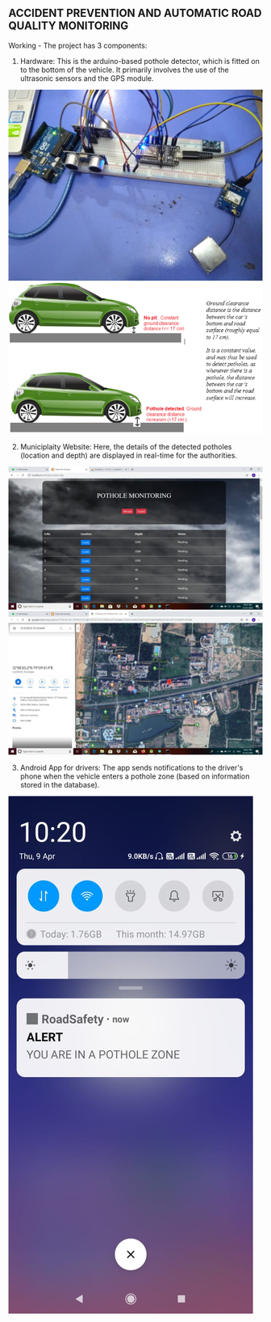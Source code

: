## ACCIDENT PREVENTION AND AUTOMATIC ROAD QUALITY MONITORING

Working - The project has 3 components:

1) Hardware: This is the arduino-based pothole detector, which is fitted on to the bottom of the vehicle. It primarily involves the use of the ultrasonic sensors and the GPS module. 

![Hardware component](https://github.com/ApurvaSaumya/Accident-Prevention-and-Automatic-Road-Quality-Monitoring/blob/master/hw3.jpg?raw=true)
![Fitting of the hardware](https://github.com/ApurvaSaumya/Accident-Prevention-and-Automatic-Road-Quality-Monitoring/blob/master/car.PNG?raw=true)

2) Municiplaity Website: Here, the details of the detected potholes (location and depth) are displayed in real-time for the authorities. 

 ![Pothole information](https://github.com/ApurvaSaumya/Accident-Prevention-and-Automatic-Road-Quality-Monitoring/blob/master/web1.jpg?raw=true)
 ![Pothole locations](https://github.com/ApurvaSaumya/Accident-Prevention-and-Automatic-Road-Quality-Monitoring/blob/master/web3.jpg?raw=true)

 3) Android App for drivers: The app sends notifications to the driver's phone when the vehicle enters a pothole zone (based on information stored in the database).

![App notification](https://github.com/ApurvaSaumya/Accident-Prevention-and-Automatic-Road-Quality-Monitoring/blob/master/app1.jpeg?raw=true)


